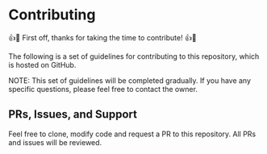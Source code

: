 # Contributing

:thumbsup::tada: First off, thanks for taking the time to contribute! :thumbsup::tada:

The following is a set of guidelines for contributing to this repository, which is hosted on GitHub.

NOTE: This set of guidelines will be completed gradually. If you have any specific questions, please feel free to contact the owner.

## PRs, Issues, and Support

Feel free to clone, modify code and request a PR to this repository. All PRs and issues will be reviewed.

